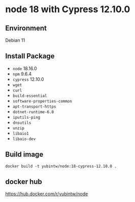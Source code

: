 # node 18 with Cypress 12.10.0

## Environment

Debian 11

## Install Package

- `node` 18.16.0
- `npm` 9.6.4
- `cypress` 12.10.0
- `wget`
- `curl`
- `build-essential`
- `software-properties-common`
- `apt-transport-https`
- `dotnet-runtime-6.0`
- `iputils-ping`
- `dnsutils`
- `unzip`
- `libaio1`
- `libaio-dev`

## Build image

```
docker build -t yubintw/node:18-cypress-12.10.0 .
```

## docker hub

https://hub.docker.com/r/yubintw/node
